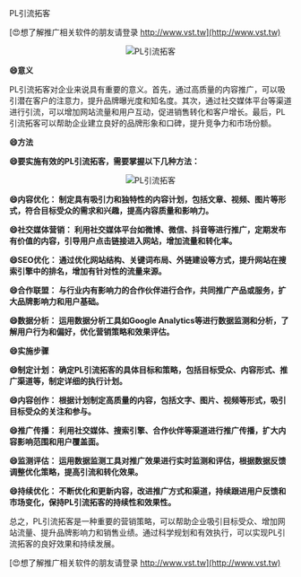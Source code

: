 PL引流拓客

[😍想了解推广相关软件的朋友请登录 http://www.vst.tw](http://www.vst.tw)

 <center><img src="https://vst.tw/MP4/tuiguang/png/7.png" alt="PL引流拓客"></center>

**😄意义**

PL引流拓客对企业来说具有重要的意义。首先，通过高质量的内容推广，可以吸引潜在客户的注意力，提升品牌曝光度和知名度。其次，通过社交媒体平台等渠道进行引流，可以增加网站流量和用户互动，促进销售转化和客户增长。最后，PL引流拓客可以帮助企业建立良好的品牌形象和口碑，提升竞争力和市场份额。

**😄方法**

**😄要实施有效的PL引流拓客，需要掌握以下几种方法：**

 <center><img src="https://vst.tw/MP4/tuiguang/png/1.png" alt="PL引流拓客"></center>

**😄内容优化： 制定具有吸引力和独特性的内容计划，包括文章、视频、图片等形式，符合目标受众的需求和兴趣，提高内容质量和影响力。**

**😄社交媒体营销： 利用社交媒体平台如微博、微信、抖音等进行推广，定期发布有价值的内容，引导用户点击链接进入网站，增加流量和转化率。**

**😄SEO优化： 通过优化网站结构、关键词布局、外链建设等方式，提升网站在搜索引擎中的排名，增加有针对性的流量来源。**

**😄合作联盟： 与行业内有影响力的合作伙伴进行合作，共同推广产品或服务，扩大品牌影响力和用户基础。**

**😄数据分析： 运用数据分析工具如Google Analytics等进行数据监测和分析，了解用户行为和偏好，优化营销策略和效果评估。**

**😄实施步骤**

**😄制定计划： 确定PL引流拓客的具体目标和策略，包括目标受众、内容形式、推广渠道等，制定详细的执行计划。**

**😄内容创作： 根据计划制定高质量的内容，包括文字、图片、视频等形式，吸引目标受众的关注和参与。**

**😄推广传播： 利用社交媒体、搜索引擎、合作伙伴等渠道进行推广传播，扩大内容影响范围和用户覆盖面。**

**😄监测评估： 运用数据监测工具对推广效果进行实时监测和评估，根据数据反馈调整优化策略，提高引流和转化效果。**

**😄持续优化： 不断优化和更新内容，改进推广方式和渠道，持续跟进用户反馈和市场变化，保持PL引流拓客的持续性和效果性。**

总之，PL引流拓客是一种重要的营销策略，可以帮助企业吸引目标受众、增加网站流量、提升品牌影响力和销售业绩。通过科学规划和有效执行，可以实现PL引流拓客的良好效果和持续发展。

[😍想了解推广相关软件的朋友请登录 http://www.vst.tw](http://www.vst.tw)



